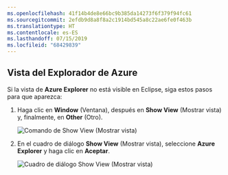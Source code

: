 ```yaml
---
ms.openlocfilehash: 41f14b4de8e66bc9b385da14273f6f379f94fc61
ms.sourcegitcommit: 2efdb9d8a8f8a2c1914bd545a8c22ae6fe0f463b
ms.translationtype: HT
ms.contentlocale: es-ES
ms.lasthandoff: 07/15/2019
ms.locfileid: "68429839"
---
```

## <a name="displaying-the-azure-explorer-view"></a>Vista del Explorador de Azure

Si la vista de **Azure Explorer** no está visible en Eclipse, siga estos pasos para que aparezca:

1. Haga clic en **Window** (Ventana), después en **Show View** (Mostrar vista) y, finalmente, en **Other** (Otro).

   ![Comando de Show View (Mostrar vista)](../media/azure-toolkit-for-eclipse-show-azure-explorer/show-az-exp-01.png)

2. En el cuadro de diálogo **Show View** (Mostrar vista), seleccione **Azure Explorer** y haga clic en **Aceptar**.

   ![Cuadro de diálogo Show View (Mostrar vista)](../media/azure-toolkit-for-eclipse-show-azure-explorer/show-az-exp-02.png)


